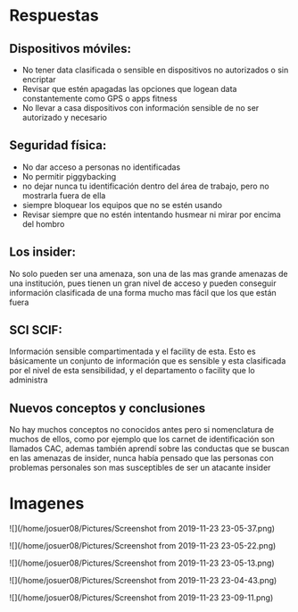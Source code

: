 # Respuestas

## Dispositivos móviles:

+ No tener data clasificada o sensible en dispositivos no autorizados o sin encriptar
+ Revisar que estén apagadas las opciones que logean data constantemente como GPS o apps fitness
+ No llevar a casa dispositivos con información sensible de no ser autorizado y necesario

## Seguridad física:

+ No dar acceso a personas no identificadas
+ No permitir piggybacking
+ no dejar nunca tu identificación dentro del área de trabajo, pero no mostrarla fuera de ella
+ siempre bloquear los equipos que no se estén usando
+ Revisar siempre que no estén intentando husmear ni mirar por encima del hombro

## Los insider:
No solo pueden ser una amenaza, son una de las mas grande amenazas de una institución, pues tienen un gran nivel de acceso y pueden conseguir información clasificada de una forma mucho mas fácil que los que están fuera

## SCI SCIF:
Información sensible compartimentada y el facility de esta. Esto es básicamente un conjunto de información que es sensible y esta clasificada por el nivel de esta sensibilidad, y el departamento o facility que lo administra

## Nuevos conceptos y conclusiones
No hay muchos conceptos no conocidos antes pero si nomenclatura de muchos de ellos, como por ejemplo que los carnet de identificación son llamados CAC, ademas también aprendí sobre las conductas que se buscan en las amenazas de insider, nunca había pensado que las personas con problemas personales son mas susceptibles de ser un atacante insider

# Imagenes

![](/home/josuer08/Pictures/Screenshot from 2019-11-23 23-05-37.png)

![](/home/josuer08/Pictures/Screenshot from 2019-11-23 23-05-22.png)

![](/home/josuer08/Pictures/Screenshot from 2019-11-23 23-05-13.png)

![](/home/josuer08/Pictures/Screenshot from 2019-11-23 23-04-43.png)

![](/home/josuer08/Pictures/Screenshot from 2019-11-23 23-09-11.png)
